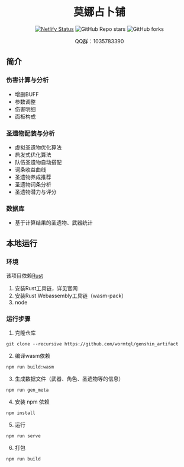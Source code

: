 <div align="center">


# 莫娜占卜铺
[![Netlify Status](https://api.netlify.com/api/v1/badges/3a2fc38c-d9dd-4257-98d5-11891cf9b064/deploy-status)](https://app.netlify.com/sites/jovial-chandrasekhar-293ccd/deploys)
![GitHub Repo stars](https://img.shields.io/github/stars/wormtql/genshin_artifact)
![GitHub forks](https://img.shields.io/github/forks/wormtql/genshin_artifact)

QQ群：1035783390
</div>


## 简介
### 伤害计算与分析
- 增删BUFF
- 参数调整
- 伤害明细
- 面板构成
### 圣遗物配装与分析
- 虚拟圣遗物优化算法
- 启发式优化算法
- 队伍圣遗物自动搭配
- 词条收益曲线
- 圣遗物养成推荐
- 圣遗物词条分析
- 圣遗物潜力与评分
### 数据库
- 基于计算结果的圣遗物、武器统计

## 本地运行
### 环境
该项目依赖[Rust](https://www.rust-lang.org/) 
1. 安装Rust工具链，详见官网
2. 安装Rust Webassembly工具链（wasm-pack）
3. node
### 运行步骤
1. 克隆仓库
```
git clone --recursive https://github.com/wormtql/genshin_artifact
```
2. 编译wasm依赖
```
npm run build:wasm
```
3. 生成数据文件（武器、角色、圣遗物等的信息）
```
npm run gen_meta
```
4. 安装 npm 依赖
```
npm install
```
5. 运行
```
npm run serve
```
6. 打包
```
npm run build
```

[//]: # (## Docker)

[//]: # (```)

[//]: # (docker build -t mona .)

[//]: # (docker run -dp 8080:80 mona)

[//]: # (```)

[//]: # (## 贡献)

[//]: # (### 添加目标函数)

[//]: # (目标函数位于[https://github.com/wormtql/mona-core]&#40;mona-core&#41;  )

[//]: # (`src/target_functions/target_functions`)

[//]: # (1. 在上述文件夹的对应位置建立新目标函数文件)

[//]: # (2. 在`target_functions/target_function_name.rs`新建目标函数名)

[//]: # (3. 创建一个struct，必须以`TargetFunction`结尾)

[//]: # (```rust)

[//]: # (pub struct NewTargetFunction {)

[//]: # (    ...)

[//]: # (})

[//]: # (```)

[//]: # (4. 如果该函数有设置，在`target_functions/target_function_config.rs`新建同名enum)

[//]: # (5. 为`NewTargetFunction`实现两个trait，`TargetFunctionMetaTrait`和`TargetFunction`)

[//]: # (```rust)

[//]: # (impl TargetFunctionMetaTrait for NewTargetFunction {)

[//]: # (    // 该目标函数的元数据)

[//]: # (    #[cfg&#40;not&#40;target_family = "wasm"&#41;&#41;])

[//]: # (    const META_DATA: TargetFunctionMeta = TargetFunctionMeta {)

[//]: # (        name: TargetFunctionName::GanyuDefault,)

[//]: # (        chs: "chs",)

[//]: # (        description: "description",)

[//]: # (        tags: "tag1,tag2",)

[//]: # (        four: TargetFunctionFor::SomeWho&#40;CharacterName::Ganyu&#41;,)

[//]: # (        image: TargetFunctionMetaImage::Avatar)

[//]: # (    };)

[//]: # ()
[//]: # (    // 目标函数的设置，没有设置可以省略)

[//]: # (    #[cfg&#40;not&#40;target_family = "wasm"&#41;&#41;])

[//]: # (    const CONFIG: Option<&'static [ItemConfig]> = Some&#40;&[)

[//]: # (        ItemConfig {)

[//]: # (            name: "melt_rate",)

[//]: # (            title: "融化占比",)

[//]: # (            config: ItemConfig::RATE01_TYPE)

[//]: # (        })

[//]: # (    ]&#41;;)

[//]: # ()
[//]: # (    fn create&#40;character: &CharacterCommonData, weapon: &WeaponCommonData, config: &TargetFunctionConfig&#41; -> Box<dyn TargetFunction> {)

[//]: # (        // create boxed target function)

[//]: # (    })

[//]: # (})

[//]: # ()
[//]: # (impl TargetFunction for NewTargetFunction {)

[//]: # (    // 可以参考其他文件)

[//]: # (})

[//]: # (```)

[//]: # (6. 在`target_functions/target_functions/<element>/mod.rs`中，重导出`NewTargetFunction`)

[//]: # (```rust)

[//]: # (// in <element>.rs)

[//]: # (pub use new_target_function::NewTargetFunction;)

[//]: # (```)
